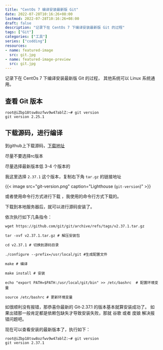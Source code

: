 ```yaml
---
title: "CentOs 7 编译安装最新版 Git"
date: 2022-07-28T10:16:26+08:00
lastmod: 2022-07-28T10:16:26+08:00
draft: false
description: "记录下在 CentOs 7 下编译安装最新版 Git 的过程"
tags: ["Git"]
categories: ["工具"]
series: ["codding"]
resources:
- name: featured-image
  src: git.jpg
- name: featured-image-preview
  src: git.jpg
---
```


记录下在 CentOs 7 下编译安装最新版 Git 的过程， 其他系统可以 Linux 系统通用。

## 查看 Git 版本
```
root@iZbp18tsw8ozfwv9w47ablZ:~# git version
git version 2.25.1
```

## 下载源码，进行编译

到github上下载源码，[下载地址](https://github.com/git/git/tags)

尽量不要选择rc版本

尽量选择最新版本低 3-4 个版本的

我这里选择 `2.37.1` 这个版本，复制右下角 `tar.gz` 的链接地址

{{< image src="git-version.png" caption="Lighthouse (`git-version`)" >}}

或者使用命令行方式进行下载 ，我使用的命令行方式下载的。

下载到本地服务器后，就可以进行源码安装了。

依次执行如下几条指令：

```shell
wget https://github.com/git/git/archive/refs/tags/v2.37.1.tar.gz

tar -xvf v2.37.1.tar.gz # 解压安装包

cd v2.37.1 # 切换到源码目录

./configure --prefix=/usr/local/git #生成配置文件

make # 编译

make install # 安装

echo "export PATH=$PATH:/usr/local/git/bin" >> /etc/bashrc  # 配置环境变量

source /etc/bashrc # 更新环境变量
```


如很顺利没有报错，那恭喜你最新的 Git-2.37.1 的版本基本就算安装成功了。 如果出错那一般肯定都是依赖包缺失才导致安装失败，那就 谷歌 或者 度娘 解决报错问题吧。

现在可以查看安装的最新版本了，执行如下：

```
root@iZbp18tsw8ozfwv9w47ablZ:~# git version
git version 2.37.1
```

